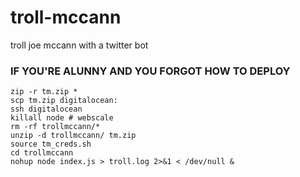 troll-mccann
============

troll joe mccann with a twitter bot

### IF YOU'RE ALUNNY AND YOU FORGOT HOW TO DEPLOY

    zip -r tm.zip *
    scp tm.zip digitalocean:
    ssh digitalocean
    killall node # webscale
    rm -rf trollmccann/*
    unzip -d trollmccann/ tm.zip
    source tm_creds.sh
    cd trollmccann
    nohup node index.js > troll.log 2>&1 < /dev/null &
